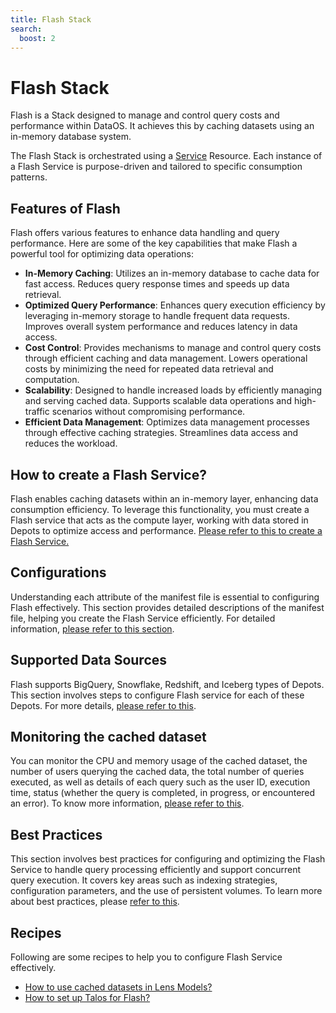 ```yaml
---
title: Flash Stack
search:
  boost: 2
---
```


# Flash Stack

Flash is a Stack designed to manage and control query costs and performance within DataOS. It achieves this by caching datasets using an in-memory database system.

The Flash Stack is orchestrated using a [Service](/resources/service/) Resource. Each instance of a Flash Service is purpose-driven and tailored to specific consumption patterns.


## Features of Flash

Flash offers various features to enhance data handling and query performance. Here are some of the key capabilities that make Flash a powerful tool for optimizing data operations:

- **In-Memory Caching**: Utilizes an in-memory database to cache data for fast access. Reduces query response times and speeds up data retrieval.
- **Optimized Query Performance**: Enhances query execution efficiency by leveraging in-memory storage to handle frequent data requests. Improves overall system performance and reduces latency in data access.
- **Cost Control**: Provides mechanisms to manage and control query costs through efficient caching and data management. Lowers operational costs by minimizing the need for repeated data retrieval and computation.
- **Scalability**: Designed to handle increased loads by efficiently managing and serving cached data. Supports scalable data operations and high-traffic scenarios without compromising performance.
- **Efficient Data Management**: Optimizes data management processes through effective caching strategies. Streamlines data access and reduces the workload.

## How to create a Flash Service?

Flash enables caching datasets within an in-memory layer, enhancing data consumption efficiency. To leverage this functionality, you must create a Flash service that acts as the compute layer, working with data stored in Depots to optimize access and performance. [Please refer to this to create a Flash Service.](/resources/stacks/flash/flash_service/)

## Configurations

Understanding each attribute of the manifest file is essential to configuring Flash effectively. This section provides detailed descriptions of the manifest file, helping you create the Flash Service efficiently. For detailed information, [please refer to this section](/resources/stacks/flash/configurations/).

## Supported Data Sources

Flash supports BigQuery, Snowflake, Redshift, and Iceberg types of Depots. This section involves steps to configure Flash service for each of these Depots. For more details, [please refer to this](/resources/stacks/flash/data_sources/).

## Monitoring the cached dataset

You can monitor the CPU and memory usage of the cached dataset, the number of users querying the cached data, the total number of queries executed, as well as details of each query such as the user ID, execution time, status (whether the query is completed, in progress, or encountered an error). To know more information, [please refer to this](/resources/stacks/flash/recipes/monitor/).

## Best Practices

This section involves best practices for configuring and optimizing the Flash Service to handle query processing efficiently and support concurrent query execution. It covers key areas such as indexing strategies, configuration parameters, and the use of persistent volumes. To learn more about best practices, please [refer to this](/resources/stacks/flash/best_practices/).


## Recipes

Following are some recipes to help you to configure Flash Service effectively.

- [How to use cached datasets in Lens Models?](/resources/stacks/flash/recipes/lens/)
- [How to set up Talos for Flash?](/resources/stacks/flash/recipes/talos/)

